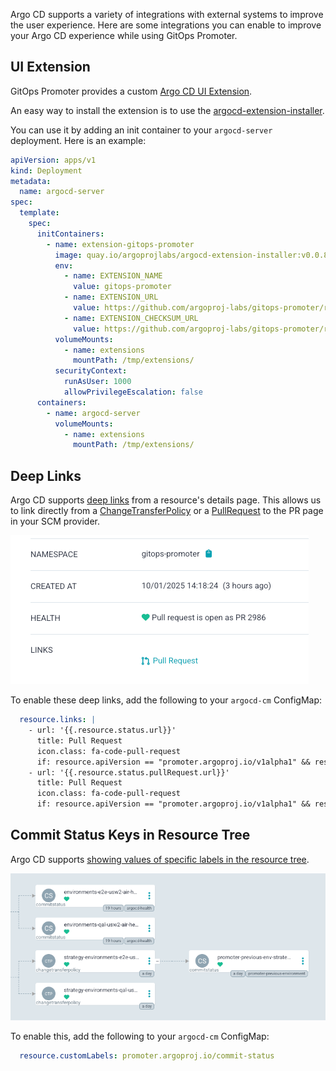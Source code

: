 Argo CD supports a variety of integrations with external systems to improve the user experience. Here are some
integrations you can enable to improve your Argo CD experience while using GitOps Promoter.

## UI Extension

GitOps Promoter provides a custom [Argo CD UI Extension](https://argo-cd.readthedocs.io/en/stable/developer-guide/extensions/ui-extensions/).

An easy way to install the extension is to use the [argocd-extension-installer](https://github.com/argoproj-labs/argocd-extension-installer).

You can use it by adding an init container to your `argocd-server` deployment. Here is an example:

```yaml
apiVersion: apps/v1
kind: Deployment
metadata:
  name: argocd-server
spec:
  template:
    spec:
      initContainers:
        - name: extension-gitops-promoter
          image: quay.io/argoprojlabs/argocd-extension-installer:v0.0.8@sha256:e7cb054207620566286fce2d809b4f298a72474e0d8779ffa8ec92c3b630f054
          env:
            - name: EXTENSION_NAME
              value: gitops-promoter
            - name: EXTENSION_URL
              value: https://github.com/argoproj-labs/gitops-promoter/releases/download/v0.14.0/gitops-promoter-argocd-extension.tar.gz
            - name: EXTENSION_CHECKSUM_URL
              value: https://github.com/argoproj-labs/gitops-promoter/releases/download/v0.14.0/gitops-promoter_0.12.0_checksums.txt
          volumeMounts:
            - name: extensions
              mountPath: /tmp/extensions/
          securityContext:
            runAsUser: 1000
            allowPrivilegeEscalation: false
      containers:
        - name: argocd-server
          volumeMounts:
            - name: extensions
              mountPath: /tmp/extensions/
```

## Deep Links

Argo CD supports [deep links](https://argo-cd.readthedocs.io/en/stable/operator-manual/deep_links/) from a resource's details
page. This allows us to link directly from a [ChangeTransferPolicy](crd-specs.md#changetransferpolicy) or a
[PullRequest](crd-specs.md#pullrequest) to the PR page in your SCM provider.

![Screenshot of Argo CD resource details page. There are several rows of information, and the bottom one is "Links". There is a "Pull Request" link in the links section.](assets/argocd-deep-links.png)

To enable these deep links, add the following to your `argocd-cm` ConfigMap:

```yaml
  resource.links: |
    - url: '{{.resource.status.url}}'
      title: Pull Request
      icon.class: fa-code-pull-request
      if: resource.apiVersion == "promoter.argoproj.io/v1alpha1" && resource.kind == "PullRequest" && resource.status.url != ""
    - url: '{{.resource.status.pullRequest.url}}'
      title: Pull Request
      icon.class: fa-code-pull-request
      if: resource.apiVersion == "promoter.argoproj.io/v1alpha1" && resource.kind == "ChangeTransferPolicy" && resource.status.pullRequest != nil && resource.status.pullRequest.url != ""
```

## Commit Status Keys in Resource Tree

Argo CD supports [showing values of specific labels in the resource tree](https://argo-cd.readthedocs.io/en/stable/operator-manual/declarative-setup/#resource-custom-labels).

![Screenshot of Argo CD resource tree. The CommitStatus resources are labeled with their key.](assets/argocd-resource-tree-labels.png)

To enable this, add the following to your `argocd-cm` ConfigMap:

```yaml
  resource.customLabels: promoter.argoproj.io/commit-status
```
